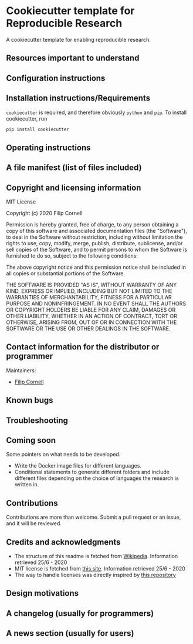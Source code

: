 # Cookiecutter template for Reproducible Research

A cookiecutter template for enabling reproducible research.
## Resources important to understand

## Configuration instructions

## Installation instructions/Requirements

`cookiecutter` is required, and therefore obviously `python` and `pip`. To install cookiecutter, run

```sh
pip install cookiecutter
```

## Operating instructions


## A file manifest (list of files included)



## Copyright and licensing information

MIT License

Copyright (c) 2020 Filip Cornell

Permission is hereby granted, free of charge, to any person obtaining a copy
of this software and associated documentation files (the "Software"), to deal
in the Software without restriction, including without limitation the rights
to use, copy, modify, merge, publish, distribute, sublicense, and/or sell
copies of the Software, and to permit persons to whom the Software is
furnished to do so, subject to the following conditions:

The above copyright notice and this permission notice shall be included in all
copies or substantial portions of the Software.

THE SOFTWARE IS PROVIDED "AS IS", WITHOUT WARRANTY OF ANY KIND, EXPRESS OR
IMPLIED, INCLUDING BUT NOT LIMITED TO THE WARRANTIES OF MERCHANTABILITY,
FITNESS FOR A PARTICULAR PURPOSE AND NONINFRINGEMENT. IN NO EVENT SHALL THE
AUTHORS OR COPYRIGHT HOLDERS BE LIABLE FOR ANY CLAIM, DAMAGES OR OTHER
LIABILITY, WHETHER IN AN ACTION OF CONTRACT, TORT OR OTHERWISE, ARISING FROM,
OUT OF OR IN CONNECTION WITH THE SOFTWARE OR THE USE OR OTHER DEALINGS IN THE
SOFTWARE.

## Contact information for the distributor or programmer

Maintainers:
- [Filip Cornell](mailto:c.filip.cornell@gmail.com?subject=Regarding%20your%20awesome%20repo)

## Known bugs

## Troubleshooting

## Coming soon

Some pointers on what needs to be developed.

- Write the Docker image files for different languages.
- Conditional statements to generate different folders and include different files depending on the choice of languages the research is written in.

## Contributions

Contributions are more than welcome. Submit a pull request or an issue, and it will be reviewed.

## Credits and acknowledgments

- The structure of this readme is fetched from [Wikipedia](https://en.wikipedia.org/wiki/README). Information retrieved 25/6 - 2020
- MIT license is fetched from [this site](https://choosealicense.com/licenses/mit/). Information retrieved 25/6 - 2020
- The way to handle licenses was directly inspired by [this repository](https://github.com/pytest-dev/cookiecutter-pytest-plugin)

## Design motivations

## A changelog (usually for programmers)

## A news section (usually for users)
